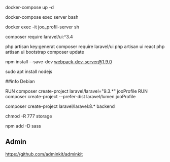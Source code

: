 docker-compose up -d

docker-compose exec server bash

docker exec -it joo_profil-server sh

composer require laravel/ui:^3.4


php artisan key:generat
composer require laravel/ui
php artisan ui react
php artisan ui bootstrap
composer update


npm install --save-dev webpack-dev-server@1.9.0


sudo apt install nodejs

##info
Debian

RUN composer create-project laravel/laravel="9.3.*" jooProfile
RUN composer create-project --prefer-dist laravel/lumen jooProfile

composer create-project laravel/laravel:8.* backend



chmod -R 777 storage


npm add -D sass

## Admin
https://github.com/adminkit/adminkit
